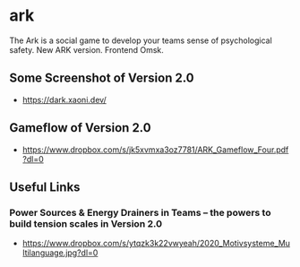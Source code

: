 # ark
The Ark is a social game to develop your teams sense of psychological safety. New ARK version. Frontend Omsk.

## Some Screenshot of Version 2.0
* https://dark.xaoni.dev/

## Gameflow of Version 2.0
* https://www.dropbox.com/s/jk5xvmxa3oz7781/ARK_Gameflow_Four.pdf?dl=0

## Useful Links
### Power Sources & Energy Drainers in Teams – the powers to build tension scales in Version 2.0
* https://www.dropbox.com/s/ytqzk3k22vwyeah/2020_Motivsysteme_Multilanguage.jpg?dl=0
